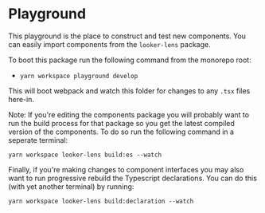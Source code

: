 # Playground

This playground is the place to construct and test new components. You can easily import components from the `looker-lens` package.

To boot this package run the following command from the monorepo root:

- `yarn workspace playground develop`

This will boot webpack and watch this folder for changes to any `.tsx` files here-in.

Note: If you're editing the components package you will probably want to run the build process for that package so you get the latest compiled version of the components. To do so run the following command in a seperate terminal:

`yarn workspace looker-lens build:es --watch`

Finally, if you're making changes to component interfaces you may also want to run progressive rebuild the Typescript declarations. You can do this (with yet another terminal) by running:

`yarn workspace looker-lens build:declaration --watch`
